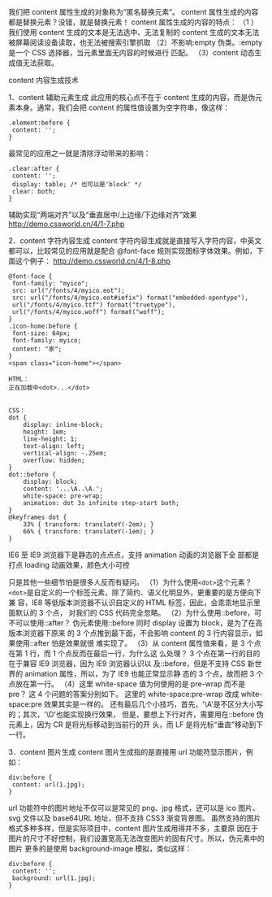 我们把 content 属性生成的对象称为“匿名替换元素”。
content 属性生成的内容都是替换元素？没错，就是替换元素！ 
content 属性生成的内容的特点：
（1 ）我们使用 content 生成的文本是无法选中、无法复制的
content 生成的文本无法被屏幕阅读设备读取，也无法被搜索引擎抓取
（2）不影响:empty 伪类。:empty 是一个 CSS 选择器，当元素里面无内容的时候进行
匹配。
（3）content 动态生成值无法获取。


content 内容生成技术

1．content 辅助元素生成 
此应用的核心点不在于 content 生成的内容，而是伪元素本身。通常，我们会把 content
的属性值设置为空字符串，像这样：
```
.element:before { 
 content: ''; 
} 
```


最常见的应用之一就是清除浮动带来的影响：
```
.clear:after { 
 content: ''; 
 display: table; /* 也可以是'block' */ 
 clear: both; 
} 
```

辅助实现“两端对齐”以及“垂直居中/上边缘/下边缘对齐”效果
http://demo.cssworld.cn/4/1-7.php 


2．content 字符内容生成 
content 字符内容生成就是直接写入字符内容，中英文都可以，比较常见的应用就是配合
@font-face 规则实现图标字体效果。例如，下面这个例子： 
 http://demo.cssworld.cn/4/1-8.php 
```
@font-face { 
 font-family: "myico"; 
 src: url("/fonts/4/myico.eot"); 
 src: url("/fonts/4/myico.eot#iefix") format("embedded-opentype"), 
 url("/fonts/4/myico.ttf") format("truetype"), 
 url("/fonts/4/myico.woff") format("woff"); 
} 
.icon-home:before { 
 font-size: 64px; 
 font-family: myico; 
 content: "家"; 
} 
<span class="icon-home"></span> 
```


```
HTML：
正在加载中<dot>...</dot>


CSS：
dot {
    display: inline-block; 
    height: 1em;
    line-height: 1;
    text-align: left;
    vertical-align: -.25em;
    overflow: hidden;
}
dot::before {
    display: block;
    content: '...\A..\A.';
    white-space: pre-wrap;
    animation: dot 3s infinite step-start both;
}
@keyframes dot {
    33% { transform: translateY(-2em); }
    66% { transform: translateY(-1em); }
}

```


IE6 至 IE9 浏览器下是静态的点点点，支持 animation 动画的浏览器下全
部都是打点 loading 动画效果，颜色大小可控

只是其他一些细节怕是很多人反而有疑问。
（1）为什么使用`<dot>`这个元素？
	`<dot>`是自定义的一个标签元素，除了简约、语义化明显外，更重要的是方便向下兼
容，IE8 等低版本浏览器不认识自定义的 HTML 标签，因此，会乖乖地显示里面默认的 3 个点，
对我们的 CSS 代码完全忽略。
（2）为什么使用::before，可不可以使用::after？
伪元素使用::before 同时 display 设置为 block，是为了在高版本浏览器下原来
的 3 个点推到最下面，不会影响 content 的 3 行内容显示，如果使用::after 怕是效果就很
难实现了。
（3）从 content 属性值来看，是 3 个点在第 1 行，而 1 个点反而在最后一行，为什么这
么处理？
3 个点在第一行的目的在于兼容 IE9 浏览器，因为 IE9 浏览器认识<dot>以
及::before，但是不支持 CSS 新世界的 animation 属性，所以，为了 IE9 也能正常显示静
态的 3 个点，故而把 3 个点放在第一行。 
（4）这里 white-space 值为何使用的是 pre-wrap 而不是 pre？
这 4 个问题的答案分别如下。
这里的 white-space:pre-wrap 改成 white-space:pre 效果其实是一样的。 
还有最后几个小技巧，首先，'\A'是不区分大小写的；其次，'\D'也能实现换行效果，
但是，要想上下行对齐，需要用在::before 伪元素上，因为 CR 是将光标移动到当前行的开
头，而 LF 是将光标“垂直”移动到下一行。 




3．content 图片生成 
content 图片生成指的是直接用 url 功能符显示图片，例如： 
```
div:before { 
 content: url(1.jpg); 
} 
```
url 功能符中的图片地址不仅可以是常见的 png、jpg 格式，还可以是 ico 图片、svg
文件以及 base64URL 地址，但不支持 CSS3 渐变背景图。 
虽然支持的图片格式多种多样，但是实际项目中，content 图片生成用得并不多，主要原
因在于图片的尺寸不好控制，我们设置宽高无法改变图片的固有尺寸。所以，伪元素中的图片
更多的是使用 background-image 模拟，类似这样： 
```
div:before { 
 content: ''; 
 background: url(1.jpg); 
} 
```

